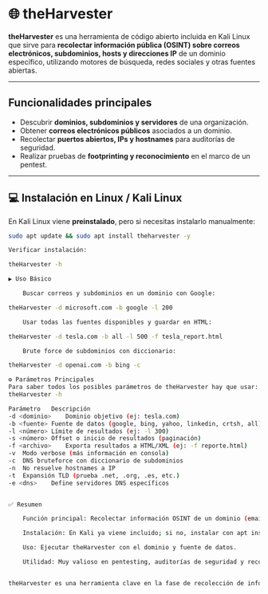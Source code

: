# 🌐 theHarvester

**theHarvester** es una herramienta de código abierto incluida en Kali Linux que sirve para **recolectar información pública (OSINT) sobre correos electrónicos, subdominios, hosts y direcciones IP** de un dominio específico, utilizando motores de búsqueda, redes sociales y otras fuentes abiertas.  

---

## Funcionalidades principales

- Descubrir **dominios, subdominios y servidores** de una organización.  
- Obtener **correos electrónicos públicos** asociados a un dominio.  
- Recolectar **puertos abiertos, IPs y hostnames** para auditorías de seguridad.  
- Realizar pruebas de **footprinting y reconocimiento** en el marco de un pentest.  

---

## 💻 Instalación en Linux / Kali Linux

En Kali Linux viene **preinstalado**, pero si necesitas instalarlo manualmente:  

```bash
sudo apt update && sudo apt install theharvester -y

Verificar instalación:

theHarvester -h

▶️ Uso Básico

    Buscar correos y subdominios en un dominio con Google:

theHarvester -d microsoft.com -b google -l 200

    Usar todas las fuentes disponibles y guardar en HTML:

theHarvester -d tesla.com -b all -l 500 -f tesla_report.html

    Brute force de subdominios con diccionario:

theHarvester -d openai.com -b bing -c

⚙️ Parámetros Principales
Para saber todos los posibles parámetros de theHarvester hay que usar:
theHarvester -h

Parámetro	Descripción
-d <dominio>	Dominio objetivo (ej: tesla.com)
-b <fuente>	Fuente de datos (google, bing, yahoo, linkedin, crtsh, all)
-l <número>	Límite de resultados (ej: -l 300)
-s <número>	Offset o inicio de resultados (paginación)
-f <archivo>	Exporta resultados a HTML/XML (ej: -f reporte.html)
-v	Modo verbose (más información en consola)
-c	DNS bruteforce con diccionario de subdominios
-n	No resuelve hostnames a IP
-t	Expansión TLD (prueba .net, .org, .es, etc.)
-e <dns>	Define servidores DNS específicos


✅ Resumen

    Función principal: Recolectar información OSINT de un dominio (emails, subdominios, hosts, IPs).

    Instalación: En Kali ya viene incluido; si no, instalar con apt install.

    Uso: Ejecutar theHarvester con el dominio y fuente de datos.

    Utilidad: Muy valioso en pentesting, auditorías de seguridad y reconocimiento previo a ataques.


theHarvester es una herramienta clave en la fase de recolección de información de un pentester o investigador OSINT.



